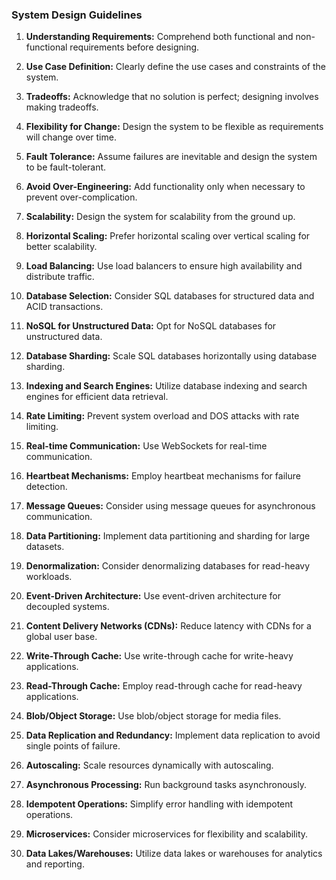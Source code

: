 ### System Design Guidelines

1. **Understanding Requirements:** Comprehend both functional and non-functional requirements before designing.
   
2. **Use Case Definition:** Clearly define the use cases and constraints of the system.

3. **Tradeoffs:** Acknowledge that no solution is perfect; designing involves making tradeoffs.

4. **Flexibility for Change:** Design the system to be flexible as requirements will change over time.

5. **Fault Tolerance:** Assume failures are inevitable and design the system to be fault-tolerant.

6. **Avoid Over-Engineering:** Add functionality only when necessary to prevent over-complication.

7. **Scalability:** Design the system for scalability from the ground up.

8. **Horizontal Scaling:** Prefer horizontal scaling over vertical scaling for better scalability.

9. **Load Balancing:** Use load balancers to ensure high availability and distribute traffic.

10. **Database Selection:** Consider SQL databases for structured data and ACID transactions.

11. **NoSQL for Unstructured Data:** Opt for NoSQL databases for unstructured data.

12. **Database Sharding:** Scale SQL databases horizontally using database sharding.

13. **Indexing and Search Engines:** Utilize database indexing and search engines for efficient data retrieval.

14. **Rate Limiting:** Prevent system overload and DOS attacks with rate limiting.

15. **Real-time Communication:** Use WebSockets for real-time communication.

16. **Heartbeat Mechanisms:** Employ heartbeat mechanisms for failure detection.

17. **Message Queues:** Consider using message queues for asynchronous communication.

18. **Data Partitioning:** Implement data partitioning and sharding for large datasets.

19. **Denormalization:** Consider denormalizing databases for read-heavy workloads.

20. **Event-Driven Architecture:** Use event-driven architecture for decoupled systems.

21. **Content Delivery Networks (CDNs):** Reduce latency with CDNs for a global user base.

22. **Write-Through Cache:** Use write-through cache for write-heavy applications.

23. **Read-Through Cache:** Employ read-through cache for read-heavy applications.

24. **Blob/Object Storage:** Use blob/object storage for media files.

25. **Data Replication and Redundancy:** Implement data replication to avoid single points of failure.

26. **Autoscaling:** Scale resources dynamically with autoscaling.

27. **Asynchronous Processing:** Run background tasks asynchronously.

28. **Idempotent Operations:** Simplify error handling with idempotent operations.

29. **Microservices:** Consider microservices for flexibility and scalability.

30. **Data Lakes/Warehouses:** Utilize data lakes or warehouses for analytics and reporting.

